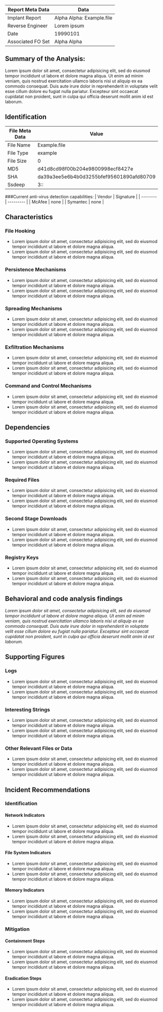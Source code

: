 | Report Meta Data  | Data                      | 
| ----------------- | ------------------------- |
| Implant Report    | Alpha Alpha: Example.file |
| Reverse Engineer  | Lorem ipsum               |
| Date              | 19990101                  |
| Associated FO Set | Alpha Alpha               |

## Summary of the Analysis: 
Lorem ipsum dolor sit amet, consectetur adipisicing elit, sed do eiusmod tempor incididunt ut labore et dolore magna aliqua. Ut enim ad minim veniam, quis nostrud exercitation ullamco laboris nisi ut aliquip ex ea commodo consequat. Duis aute irure dolor in reprehenderit in voluptate velit esse cillum dolore eu fugiat nulla pariatur. Excepteur sint occaecat cupidatat non proident, sunt in culpa qui officia deserunt mollit anim id est laborum.

## Identification
| File Meta Data   | Value                                    |
| ---------------- | ---------------------------------------- | 
| File Name        | Example.file                             |
| File Type        | example                                  |
| File Size        | 0                                        |
| MD5              | d41d8cd98f00b204e9800998ecf8427e         |
| SHA              | da39a3ee5e6b4b0d3255bfef95601890afd80709 |
| Ssdeep           | 3::                                      |

###Current anti-virus detection capabilities:
| Vendor   | Signature |
| -------- | --------- |
| McAfee   | none      |
| Symantec | none      |

## Characteristics 

### File Hooking 
  * Lorem ipsum dolor sit amet, consectetur adipisicing elit, sed do eiusmod tempor incididunt ut labore et dolore magna aliqua.
  * Lorem ipsum dolor sit amet, consectetur adipisicing elit, sed do eiusmod tempor incididunt ut labore et dolore magna aliqua.

### Persistence Mechanisms 
  * Lorem ipsum dolor sit amet, consectetur adipisicing elit, sed do eiusmod tempor incididunt ut labore et dolore magna aliqua.
  * Lorem ipsum dolor sit amet, consectetur adipisicing elit, sed do eiusmod tempor incididunt ut labore et dolore magna aliqua.

### Spreading Mechanisms 
  * Lorem ipsum dolor sit amet, consectetur adipisicing elit, sed do eiusmod tempor incididunt ut labore et dolore magna aliqua.
  * Lorem ipsum dolor sit amet, consectetur adipisicing elit, sed do eiusmod tempor incididunt ut labore et dolore magna aliqua.

### Exfiltration Mechanisms 
  * Lorem ipsum dolor sit amet, consectetur adipisicing elit, sed do eiusmod tempor incididunt ut labore et dolore magna aliqua.
  * Lorem ipsum dolor sit amet, consectetur adipisicing elit, sed do eiusmod tempor incididunt ut labore et dolore magna aliqua.

### Command and Control Mechanisms 
  * Lorem ipsum dolor sit amet, consectetur adipisicing elit, sed do eiusmod tempor incididunt ut labore et dolore magna aliqua.
  * Lorem ipsum dolor sit amet, consectetur adipisicing elit, sed do eiusmod tempor incididunt ut labore et dolore magna aliqua.

## Dependencies 

### Supported Operating Systems 
  * Lorem ipsum dolor sit amet, consectetur adipisicing elit, sed do eiusmod tempor incididunt ut labore et dolore magna aliqua.
  * Lorem ipsum dolor sit amet, consectetur adipisicing elit, sed do eiusmod tempor incididunt ut labore et dolore magna aliqua.

### Required Files 
  * Lorem ipsum dolor sit amet, consectetur adipisicing elit, sed do eiusmod tempor incididunt ut labore et dolore magna aliqua.
  * Lorem ipsum dolor sit amet, consectetur adipisicing elit, sed do eiusmod tempor incididunt ut labore et dolore magna aliqua.

### Second Stage Downloads 
  * Lorem ipsum dolor sit amet, consectetur adipisicing elit, sed do eiusmod tempor incididunt ut labore et dolore magna aliqua.
  * Lorem ipsum dolor sit amet, consectetur adipisicing elit, sed do eiusmod tempor incididunt ut labore et dolore magna aliqua.

### Registry Keys 
  * Lorem ipsum dolor sit amet, consectetur adipisicing elit, sed do eiusmod tempor incididunt ut labore et dolore magna aliqua.
  * Lorem ipsum dolor sit amet, consectetur adipisicing elit, sed do eiusmod tempor incididunt ut labore et dolore magna aliqua.

## Behavioral and code analysis findings 
_Lorem ipsum dolor sit amet, consectetur adipisicing elit, sed do eiusmod tempor incididunt ut labore et dolore magna aliqua. Ut enim ad minim veniam, quis nostrud exercitation ullamco laboris nisi ut aliquip ex ea commodo consequat. Duis aute irure dolor in reprehenderit in voluptate velit esse cillum dolore eu fugiat nulla pariatur. Excepteur sint occaecat cupidatat non proident, sunt in culpa qui officia deserunt mollit anim id est laborum._

## Supporting Figures 

### Logs 
  * Lorem ipsum dolor sit amet, consectetur adipisicing elit, sed do eiusmod tempor incididunt ut labore et dolore magna aliqua.
  * Lorem ipsum dolor sit amet, consectetur adipisicing elit, sed do eiusmod tempor incididunt ut labore et dolore magna aliqua.

### Interesting Strings 
  * Lorem ipsum dolor sit amet, consectetur adipisicing elit, sed do eiusmod tempor incididunt ut labore et dolore magna aliqua.
  * Lorem ipsum dolor sit amet, consectetur adipisicing elit, sed do eiusmod tempor incididunt ut labore et dolore magna aliqua.

### Other Relevant Files or Data 
  * Lorem ipsum dolor sit amet, consectetur adipisicing elit, sed do eiusmod tempor incididunt ut labore et dolore magna aliqua.
  * Lorem ipsum dolor sit amet, consectetur adipisicing elit, sed do eiusmod tempor incididunt ut labore et dolore magna aliqua.

## Incident Recommendations 

### Identification 

#### Network Indicators 
  * Lorem ipsum dolor sit amet, consectetur adipisicing elit, sed do eiusmod tempor incididunt ut labore et dolore magna aliqua.
  * Lorem ipsum dolor sit amet, consectetur adipisicing elit, sed do eiusmod tempor incididunt ut labore et dolore magna aliqua.

#### File System Indicators 
  * Lorem ipsum dolor sit amet, consectetur adipisicing elit, sed do eiusmod tempor incididunt ut labore et dolore magna aliqua.
  * Lorem ipsum dolor sit amet, consectetur adipisicing elit, sed do eiusmod tempor incididunt ut labore et dolore magna aliqua.

#### Memory Indicators 
  * Lorem ipsum dolor sit amet, consectetur adipisicing elit, sed do eiusmod tempor incididunt ut labore et dolore magna aliqua.
  * Lorem ipsum dolor sit amet, consectetur adipisicing elit, sed do eiusmod tempor incididunt ut labore et dolore magna aliqua.

### Mitigation 

#### Containment Steps 
  * Lorem ipsum dolor sit amet, consectetur adipisicing elit, sed do eiusmod tempor incididunt ut labore et dolore magna aliqua.
  * Lorem ipsum dolor sit amet, consectetur adipisicing elit, sed do eiusmod tempor incididunt ut labore et dolore magna aliqua.

#### Eradication Steps 
  * Lorem ipsum dolor sit amet, consectetur adipisicing elit, sed do eiusmod tempor incididunt ut labore et dolore magna aliqua.
  * Lorem ipsum dolor sit amet, consectetur adipisicing elit, sed do eiusmod tempor incididunt ut labore et dolore magna aliqua.
